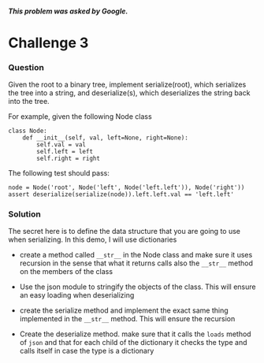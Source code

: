 ##### This problem was asked by Google.

# Challenge 3

### Question

Given the root to a binary tree, implement serialize(root), which serializes the tree into a string, and deserialize(s), which deserializes the string back into the tree.

For example, given the following Node class

```
class Node:
    def __init__(self, val, left=None, right=None):
        self.val = val
        self.left = left
        self.right = right
```
The following test should pass:

```
node = Node('root', Node('left', Node('left.left')), Node('right'))
assert deserialize(serialize(node)).left.left.val == 'left.left'
```
### Solution

The secret here is to define the data structure that you are going to use when serializing. In this demo, I will use dictionaries

* create a method called `__str__` in the Node class and make sure it uses recursion in the sense that what it returns calls also the `__str__` method on the members of the class
* Use the json module to stringify the objects of the class. This will ensure an easy loading when deserializing

* create the serialize method and implement the exact same thing implemented in the `__str__` method. This will ensure the recursion
* Create the deserialize method. make sure that it calls the `loads` method of `json` and that for each child of the dictionary it checks the type and calls itself in case the type is a dictionary
 
